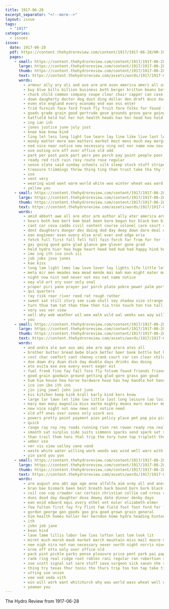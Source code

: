 ```yaml
---
title: 1917-06-28
excerpt_separator: "<!--more-->"
layout: issue
tags:
  - "1917"
categories:
  - issues
issue:
  date: 1917-06-28
  pdf: https://content.thehydroreview.com/content/1917/1917-06-28/HR-1917-06-28.pdf
  pages:
    - small: https://content.thehydroreview.com/content/1917/1917-06-28/small/HR-1917-06-28-01.jpg
      large: https://content.thehydroreview.com/content/1917/1917-06-28/large/HR-1917-06-28-01.jpg
      thumb: https://content.thehydroreview.com/content/1917/1917-06-28/thumbnails/HR-1917-06-28-01.jpg
      text: https://content.thehydroreview.com/assets/words/1917/1917-06-28/HR-1917-06-28-01.txt
      words:
        - armour ally ary ali and ave are arm ason america ameri all aso
        - buy blue bills billion business both berger britton beans bot brothers breeding buyer begin bridge but better been brown boys big best
        - chuck child common company coupe clear chair capper can case covert cha cash call cons church cost cater con cay cool car county come caddo council cheeks
        - down daugherty doctor dog dust ding dollar den draft duce dard davidson days day duty deal does doing depot done during
        - even ele england every economy end ean ess enter
        - frid furnish face ford fresh fly fruit fore folks for found from forth fine fancy fair frost farmer far
        - goods grade grain good gertrude gove grounds grove gare going getting
        - hatfield held hal her hot health heads has hor head hoo hold home homa him hail hie half hard hoover homes hydro henke hand habit howe herbert hen how
        - ing ian ish
        - jones justice june july just
        - knee koe know kind
        - ling let less long light loo learn lay line like live last lower lax little large low left look
        - money matter more man matters market most mens much may morgan made million morris members moody music miss morning main men mill many monday must
        - ned nice near notice new necessary ning not nor name now nou noth
        - ove outing ore off over office old odd
        - park per post pack part pers peo porch pay point people poor plain penny pleasure parks press pro pant picking powder pei president
        - ready red rich rain rosy route rose regular
        - sense state said sunday schools silk sleep stock stuff stripe store standard seed save sum sam sant star staple southern storm suits scott sons summer supp share sample service size side sales self sale sun sell styles show son south she ster supply sweet square steel slaughter sion screen serge strength set such surprise saturday speech stockton
        - treasure trimmings throw thing ting than trust take tha thy too tor tell test them trail trip ton tomes tower taken ture trees tax times the town ted trude
        - use
        - vent very
        - wearing wind want warm world white woo winter wheat was ward will why with wilson wees waste wool week while worth word water war weather work worker
        - yellow you
    - small: https://content.thehydroreview.com/content/1917/1917-06-28/small/HR-1917-06-28-02.jpg
      large: https://content.thehydroreview.com/content/1917/1917-06-28/large/HR-1917-06-28-02.jpg
      thumb: https://content.thehydroreview.com/content/1917/1917-06-28/thumbnails/HR-1917-06-28-02.jpg
      text: https://content.thehydroreview.com/assets/words/1917/1917-06-28/HR-1917-06-28-02.txt
      words:
        - amid abbott awe all are ator arm author ally ater america arma able age anil abb and aud abe agin aim aye
        - bears both bee bert bom boat been bare begun bur black ban bie bex back bud bear but ber best bertram brink brought battle better big brass bridge began bend bin bank
        - cant car cova caddo civil content course colonel care court cal city calm call come cust con carry cover can cote cold
        - dent daughters danger dev doing dod day deep down dare deal death door days drew daughter
        - ean engineer even every else eral ever end edge erie
        - fetch full first fall fell foll fain forch far from for fer fair face foot fore friend famous few fail
        - gai going good gate glad glance gee glover gone grad
        - held hydro hier hea huge heart heed hed hud had happy hind hearing hour house her high hon hore horger hills hes hand helen hope hay him hey holding hie hin heal
        - imo ing ith iva inch iii
        - job jobs jose jones
        - kae kiss
        - long lam light lems law love lover lay lights life little let line
        - meta mir men meades mea mead mende mai mah man might mater made more meade much miles must moat may mun moment matter manner
        - night now nist ned never not nou nat name notice
        - oey old ort ory over only onal
        - proper piri pane prayer par porch plate pobre power palm portal pulse porter per phe pay present
        - qui quarters
        - ray risk rear river reed rat rough rather
        - sweet sat still story see siam shull sey shadow size strange speak strength sali shed sea summer standing sweat sala sun shack slight she suy sir sal sie song silence such said smelter soon stand saw seek strong sin steel set shall soul
        - turn thue tam tat than thee then tia tron touch ton tse tall tobey times the truss them try too thi trom ture toten tell teal tuck
        - very vas ver view
        - well why web weather wil wee walk wild wal weeks was way will word wan whan while wear wold with write won wust white went walt war wall weaving wake
        - you
    - small: https://content.thehydroreview.com/content/1917/1917-06-28/small/HR-1917-06-28-03.jpg
      large: https://content.thehydroreview.com/content/1917/1917-06-28/large/HR-1917-06-28-03.jpg
      thumb: https://content.thehydroreview.com/content/1917/1917-06-28/thumbnails/HR-1917-06-28-03.jpg
      text: https://content.thehydroreview.com/assets/words/1917/1917-06-28/HR-1917-06-28-03.txt
      words:
        - and andra ale aun aus ami ake are age arora ates all
        - brother butter bread bebe black better boer bank bottle but bis big banion bon bring bill best base blanch blow britton break borrow boy buy been balkan blinn blakes ben business bones
        - cost char comfort cant cheney crank court car con clear child cold care carbon crystal city collie cream call corn close cools charley conte can
        - doe down dry duan dick day double days drinks dau doing
        - eto evita exe eve every evert eager est
        - fuel frank fine fay fail foss fly folsom found friends friend fee farm first frida from for free former floor fountain folks fill far fairly
        - good grain goodwin ground getting glad gore grass gan goud
        - hum hie house hea horse hardware hose has hay handle hot hand haw hing hydro heads hermes home hae harvest habit hals
        - ice ion ibe ith ino
        - jin jing jewel john just june
        - kis kitchen keep kink krall karly kind kors know
        - large lar lawn let like low little last long leisure lao losing later life less ling lot
        - mary man many magnolia miss marke mighty means marc master much might miller matter morale money mogul more may mis monarch
        - new nice night not now news nol notice need
        - old off ones over ovens only ozark oss
        - powers pretty point payment pies policy place pet pop pio piston prough penny pride porte past pro pump people pinkerton perfect pratt plenty
        - quick
        - range ray roy rey roads running rion ren rowan ready rea real robbinson reinen rile rae road rough richert
        - smooth sat surplus side suits simmons sparks send spark set style small spain stout smith shaft som save sell san states surprise swe sur scout supply senator see session service sin stock sunday slagel steady sea sar stove store seil sou sodders sun such
        - than trail them toni thal trip the tory tune top triplett then tax trial taste
        - umber use
        - ver vis view valley vane vand
        - waste white water willing work woods was wind well wars with wonder wils world worthy wicks wheat wade win wine war week way will want ware wick
        - yin yard you yon
    - small: https://content.thehydroreview.com/content/1917/1917-06-28/small/HR-1917-06-28-04.jpg
      large: https://content.thehydroreview.com/content/1917/1917-06-28/large/HR-1917-06-28-04.jpg
      thumb: https://content.thehydroreview.com/content/1917/1917-06-28/thumbnails/HR-1917-06-28-04.jpg
      text: https://content.thehydroreview.com/assets/words/1917/1917-06-28/HR-1917-06-28-04.txt
      words:
        - are august ano abt ago age anne alfalfa aim army all and anes ale allen annie allan
        - bran bae bismark been best breath back bound born burk black brow barber boel buy bird bowels bradley belle bin brothers
        - coil coo cop crowder car certain christian collie cad cross can company cosner cope craw con card clyde caddo clare
        - duni dood day daughter dose dewey date dinner denby days
        - ean enid edward equi every ethel ent euler elizabeth elmer
        - few fulton first fay fry flint fam field fost foot ford for friends
        - gordon george gon goods goo gra good grown grain general
        - him health homes holler her herndon home hydro heading hinton handle hand has hurry honor homer hot henke
        - ith
        - john job jane
        - keon kind
        - lane lame lillis labor lee lies lofton last lom look lit
        - miret much marsh mauk market march mountain miss mail moore mate mild man medica monday mineo made maker mee men mccool model
        - nee nigh nira not nan necessary never north night norris nine nathan neate
        - orne off otto only over office old
        - pack pint pickle parks pense pleasure price pent park pai paper pleasant place
        - rank ring real ridge root robles rani regular ran robertson red rio rol res road
        - soe scott signal sat sare stuff sava surgeon sick saxon she stands shanks saeed sembly simmons second service sunday sack standard standing sees shorts sill sun strong
        - thing try texas thor tonic tho thurs trip too ton tap take title table tyler thompson the team tou
        - utting use union
        - vee ved veda vith
        - win will work want whitchurch why was world wass wheat well week wife williams west willard weatherford webster wess william with wood war
        - yeoman you
---
```


The Hydro Review from 1917-06-28

<!--more-->


